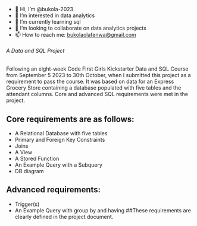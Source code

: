 - 👋 Hi, I’m @bukola-2023
- 👀 I’m interested in data analytics
- 🌱 I’m currently learning sql
- 💞️ I’m looking to collaborate on data analytics projects
- 📫 How to reach me: bukolaolafenwa@gmail.com

<!---
bukola-2023/bukola-2023 is a ✨ special ✨ repository because its `README.md` (this file) appears on your GitHub profile.
You can click the Preview link to take a look at your changes.
--->


###### A Data and SQL Project


Following an eight-week Code First Girls Kickstarter Data and SQL Course from September 5 2023 to 30th October, when I submitted this project as a requirement to pass the course. It was based on data for an Express Grocery Store containing a database populated with five tables and the attendant columns. Core and advanced SQL requirements were met in the project. 
## Core requirements are as follows:
-  A Relational Database with five tables
-  Primary and Foreign Key Constraints
-  Joins
-  A View
-  A Stored Function 
-  An Example Query with a Subquery
-  DB diagram
## Advanced requirements:
- Trigger(s)
-  An Example Query with group by and having 
##These requirements are clearly defined in the project document.
